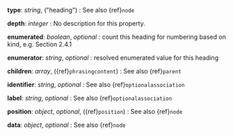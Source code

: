 __type__: _string_, ("heading")
: See also {ref}`node`

__depth__: _integer_
: No description for this property.

__enumerated__: _boolean_, _optional_
: count this heading for numbering based on kind, e.g. Section 2.4.1

__enumerator__: _string_, _optional_
: resolved enumerated value for this heading

__children__: _array_, ({ref}`phrasingcontent`)
: See also {ref}`parent`

__identifier__: _string_, _optional_
: See also {ref}`optionalassociation`

__label__: _string_, _optional_
: See also {ref}`optionalassociation`

__position__: _object_, _optional_, ({ref}`position`)
: See also {ref}`node`

__data__: _object_, _optional_
: See also {ref}`node`

